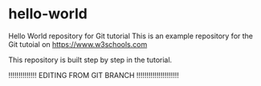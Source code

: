 # hello-world

Hello World repository for Git tutorial
This is an example repository for the Git tutoial on https://www.w3schools.com

This repository is built step by step in the tutorial.


!!!!!!!!!!!!!! EDITING FROM GIT BRANCH !!!!!!!!!!!!!!!!!!!!!
